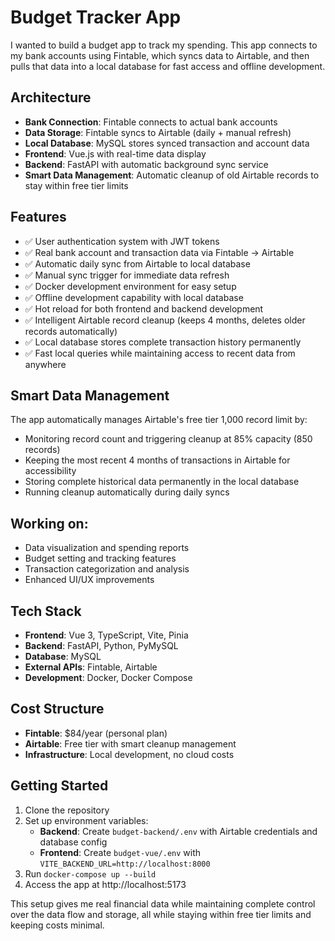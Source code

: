 # Budget Tracker App

I wanted to build a budget app to track my spending. This app connects to my bank accounts using Fintable, which syncs data to Airtable, and then pulls that data into a local database for fast access and offline development.

## Architecture
- **Bank Connection**: Fintable connects to actual bank accounts
- **Data Storage**: Fintable syncs to Airtable (daily + manual refresh)
- **Local Database**: MySQL stores synced transaction and account data
- **Frontend**: Vue.js with real-time data display
- **Backend**: FastAPI with automatic background sync service
- **Smart Data Management**: Automatic cleanup of old Airtable records to stay within free tier limits

## Features
- ✅ User authentication system with JWT tokens
- ✅ Real bank account and transaction data via Fintable → Airtable
- ✅ Automatic daily sync from Airtable to local database
- ✅ Manual sync trigger for immediate data refresh
- ✅ Docker development environment for easy setup
- ✅ Offline development capability with local database
- ✅ Hot reload for both frontend and backend development
- ✅ Intelligent Airtable record cleanup (keeps 4 months, deletes older records automatically)
- ✅ Local database stores complete transaction history permanently
- ✅ Fast local queries while maintaining access to recent data from anywhere

## Smart Data Management
The app automatically manages Airtable's free tier 1,000 record limit by:
- Monitoring record count and triggering cleanup at 85% capacity (850 records)
- Keeping the most recent 4 months of transactions in Airtable for accessibility
- Storing complete historical data permanently in the local database
- Running cleanup automatically during daily syncs

## Working on:
- Data visualization and spending reports
- Budget setting and tracking features
- Transaction categorization and analysis
- Enhanced UI/UX improvements

## Tech Stack
- **Frontend**: Vue 3, TypeScript, Vite, Pinia
- **Backend**: FastAPI, Python, PyMySQL
- **Database**: MySQL
- **External APIs**: Fintable, Airtable
- **Development**: Docker, Docker Compose

## Cost Structure
- **Fintable**: $84/year (personal plan)
- **Airtable**: Free tier with smart cleanup management
- **Infrastructure**: Local development, no cloud costs

## Getting Started
1. Clone the repository
2. Set up environment variables:
   - **Backend**: Create `budget-backend/.env` with Airtable credentials and database config
   - **Frontend**: Create `budget-vue/.env` with `VITE_BACKEND_URL=http://localhost:8000`
3. Run `docker-compose up --build`
4. Access the app at http://localhost:5173

This setup gives me real financial data while maintaining complete control over the data flow and storage, all while staying within free tier limits and keeping costs minimal.